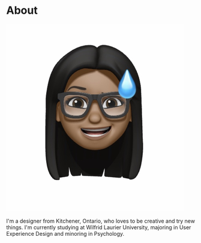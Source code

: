 # About 

<img src="/img/PortfolioImage.jpg" alt="Sim Bitmoji">

I'm a designer from Kitchener, Ontario, who loves to be creative and try new things. I'm currently studying at Wilfrid Laurier University, majoring in User Experience Design and minoring in Psychology. 